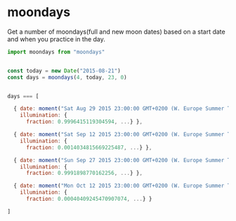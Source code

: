 
# moondays

Get a number of moondays(full and new moon dates) based on a start date and when you practice in the day.

```javascript
import moondays from "moondays"


const today = new Date("2015-08-21")
const days = moondays(4, today, 23, 0)


days === [

  { date: moment("Sat Aug 29 2015 23:00:00 GMT+0200 (W. Europe Summer Time)"),
    illumination: {
      fraction: 0.9996415119304594, ...} },

  { date: moment("Sat Sep 12 2015 23:00:00 GMT+0200 (W. Europe Summer Time)"),
    illumination: {
      fraction: 0.0014034815669225487, ...} },

  { date: moment("Sun Sep 27 2015 23:00:00 GMT+0200 (W. Europe Summer Time)"),
    illumination: {
      fraction: 0.9991898770162256, ...} },

  { date: moment("Mon Oct 12 2015 23:00:00 GMT+0200 (W. Europe Summer Time)"),
    illumination: {
      fraction: 0.00040409245470907074, ...} }

]


```
